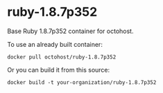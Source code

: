 ruby-1.8.7p352
==============

Base Ruby 1.8.7p352 container for octohost.

To use an already built container:

`docker pull octohost/ruby-1.8.7p352`

Or you can build it from this source:

`docker build -t your-organization/ruby-1.8.7p352`

